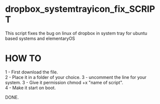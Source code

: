 # dropbox_systemtrayicon_fix_SCRIPT
This script fixes the bug on linux of dropbox in system tray for ubuntu based systems and elementaryOS


# HOW TO

1 - First download the file.  
2 - Place it in a folder of your choice. 
3 - uncomment the line for your system.
3 - Give it permission chmod +x "name of script".  
4 - Make it start on boot.  

DONE.  
